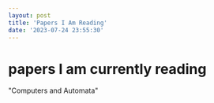 ```yaml
---
layout: post
title: 'Papers I Am Reading'
date: '2023-07-24 23:55:30'
---
```


# papers I am currently reading

"Computers and Automata"
